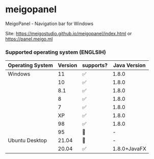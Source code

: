 # meigopanel
MeigoPanel - Navigation bar for Windows

Site:
https://meigostudio.github.io/meigopanel/index.html
or
https://panel.meigo.ml


### Supported operating system (ENGLSIH)

| Operating System | Version | supports?          | Java Version |
| ---------------- | ------- | ------------------ | ------------ |
| Windows          | 11      | :white_check_mark: | 1.8.0        |
|                  | 10      | :white_check_mark: | 1.8.0        |
|                  | 8.1     | :white_check_mark: | 1.8.0        |
|                  | 8       | :white_check_mark: | 1.8.0        |
|                  | 7       | :white_check_mark: | 1.8.0        |
|                  | XP      | :white_check_mark: | 1.8.0        |
|                  | 98      | :white_check_mark: | 1.8.0        |
|                  | 95      | :red_circle:       | -            |
| Ubuntu Desktop   | 21.04   | :red_circle:       | -            |
|                  | 20.04   | :white_check_mark: | 1.8.0+JavaFX |
